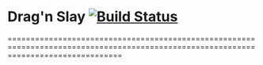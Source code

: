 # Drag'n Slay [![Build Status](https://travis-ci.org/kibotu/DragAndSlay2.svg?branch=master)](https://travis-ci.org/kibotu/DragAndSlay2)
=====================================================================================================================================